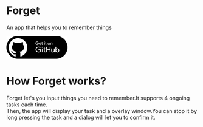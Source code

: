 # Forget
An app that helps you to remember things

[<img src="https://github.com/HOCC2011/Forget/blob/master/Icon_download.svg"
    alt="Get it on Github"
    height="60">](https://github.com/HOCC2011/Forget/releases)

# How Forget works?
Forget let's you input things you need to remember.It supports 4 ongoing tasks each time. \
Then, the app will display your task and a overlay window.You can stop it by long pressing the task and a dialog will let you to confirm it.



